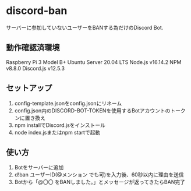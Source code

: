 # discord-ban
サーバーに参加していないユーザーをBANする為だけのDiscord Bot.

## 動作確認済環境
Raspberry Pi 3 Model B+
Ubuntu Server 20.04 LTS
Node.js v16.14.2
NPM v8.8.0
Discord.js v12.5.3

## セットアップ
1. config-template.jsonをconfig.jsonにリネーム
2. config.json内のDISCORD-BOT-TOKENを使用するBotアカウントのトークンに置き換え
3. npm installでDiscord.jsをインストール
4. node index.jsまたはnpm startで起動

## 使い方
1. Botをサーバーに追加
2. d!ban ユーザーID(@メンション でも可)を入力後、60秒以内に理由を送信
3. Botから「@〇〇 をBANしました。」とメッセージが返ってきたらBAN完了